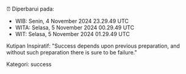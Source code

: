 ⏰ Diperbarui pada:
- WIB: Senin, 4 November 2024 23.29.49 UTC
- WITA: Selasa, 5 November 2024 00.29.49 UTC
- WIT: Selasa, 5 November 2024 01.29.49 UTC

Kutipan Inspiratif:
"Success depends upon previous preparation, and without such preparation there is sure to be failure."


Kategori: success

